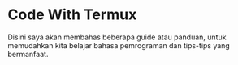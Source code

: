 # Code With Termux
Disini saya akan membahas beberapa guide atau panduan, untuk memudahkan kita belajar bahasa pemrograman dan tips-tips yang bermanfaat.

